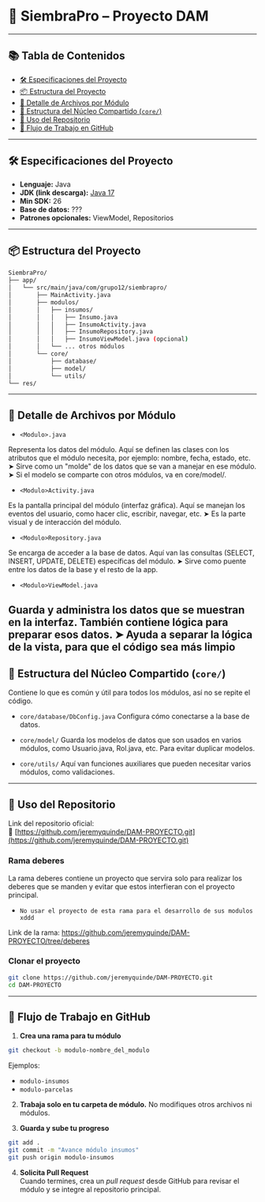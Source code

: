# 🌾 SiembraPro – Proyecto DAM 

---

## 📚 Tabla de Contenidos

- [🛠 Especificaciones del Proyecto](#-especificaciones-del-proyecto)
- [📦 Estructura del Proyecto](#-estructura-del-proyecto)
- [📂 Detalle de Archivos por Módulo](#-detalle-de-archivos-por-módulo)
- [🧠 Estructura del Núcleo Compartido (`core/`)](#-estructura-del-núcleo-compartido-core)
- [🚀 Uso del Repositorio](#-uso-del-repositorio)
- [🔁 Flujo de Trabajo en GitHub](#-flujo-de-trabajo-en-github)

---

## 🛠 Especificaciones del Proyecto

- **Lenguaje:** Java
- **JDK (link descarga):** [Java 17](https://www.oracle.com/java/technologies/javase/jdk17-archive-downloads.html)
- **Min SDK:** 26
- **Base de datos:** ???
- **Patrones opcionales:** ViewModel, Repositorios

---

## 📦 Estructura del Proyecto

```bash
SiembraPro/
├── app/
│   └── src/main/java/com/grupo12/siembrapro/
│       ├── MainActivity.java
│       ├── modulos/
│       │   ├── insumos/
│       │   │   ├── Insumo.java
│       │   │   ├── InsumoActivity.java
│       │   │   ├── InsumoRepository.java
│       │   │   ├── InsumoViewModel.java (opcional)
│       │   └── ... otros módulos
│       └── core/
│           ├── database/
│           ├── model/
│           └── utils/
└── res/
```

---

## 📂 Detalle de Archivos por Módulo


- `<Modulo>.java`

Representa los datos del módulo. Aquí se definen las clases con los atributos que el módulo necesita, por ejemplo: nombre, fecha, estado, etc.
    ➤  Sirve como un "molde" de los datos que se van a manejar en ese módulo.
    ➤  Si el modelo se comparte con otros módulos, va en core/model/.

- `<Modulo>Activity.java`

Es la pantalla principal del módulo (interfaz gráfica). Aquí se manejan los eventos del usuario, como hacer clic, escribir, navegar, etc.
    ➤  Es la parte visual y de interacción del módulo.

- `<Modulo>Repository.java`

Se encarga de acceder a la base de datos. Aquí van las consultas (SELECT, INSERT, UPDATE, DELETE) específicas del módulo.
    ➤ Sirve como puente entre los datos de la base y el resto de la app.
  
- `<Modulo>ViewModel.java`

Guarda y administra los datos que se muestran en la interfaz. También contiene lógica para preparar esos datos.
    ➤ Ayuda a separar la lógica de la vista, para que el código sea más limpio
---

## 🧠 Estructura del Núcleo Compartido (`core/`)

Contiene lo que es común y útil para todos los módulos, así no se repite el código.

- `core/database/DbConfig.java`
Configura cómo conectarse a la base de datos.

- `core/model/`
Guarda los modelos de datos que son usados en varios módulos, como Usuario.java, Rol.java, etc. Para evitar duplicar modelos.

- `core/utils/`
Aquí van funciones auxiliares que pueden necesitar varios módulos, como validaciones.

---

## 🚀 Uso del Repositorio

Link del repositorio oficial:  
🔗 [https://github.com/jeremyquinde/DAM-PROYECTO.git](https://github.com/jeremyquinde/DAM-PROYECTO.git)

### Rama deberes
La rama deberes contiene un proyecto que servira solo para realizar los deberes que se manden y evitar que estos interfieran con el proyecto principal.
- `No usar el proyecto de esta rama para el desarrollo de sus modulos xddd`

Link de la rama:
https://github.com/jeremyquinde/DAM-PROYECTO/tree/deberes

### Clonar el proyecto

```bash
git clone https://github.com/jeremyquinde/DAM-PROYECTO.git
cd DAM-PROYECTO
```

---

## 🔁 Flujo de Trabajo en GitHub

1. **Crea una rama para tu módulo**

```bash
git checkout -b modulo-nombre_del_modulo
```

Ejemplos:
- `modulo-insumos`
- `modulo-parcelas`

2. **Trabaja solo en tu carpeta de módulo.** No modifiques otros archivos ni módulos.

3. **Guarda y sube tu progreso**

```bash
git add .
git commit -m "Avance módulo insumos"
git push origin modulo-insumos
```

4. **Solicita Pull Request**  
   Cuando termines, crea un _pull request_ desde GitHub para revisar el módulo y se integre al repositorio principal.
